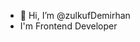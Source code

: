 - 👋 Hi, I’m @zulkufDemirhan
-  I'm Frontend Developer

<!---
zulkufD/zulkufD is a ✨ special ✨ repository because its `README.md` (this file) appears on your GitHub profile.
You can click the Preview link to take a look at your changes.
--->
